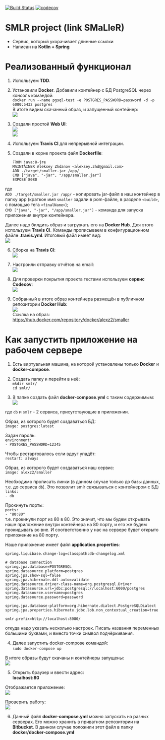 [![Build Status](https://travis-ci.org/aleksey-nsk/link_shortener.svg?branch=master)](https://travis-ci.org/aleksey-nsk/link_shortener)
[![codecov](https://codecov.io/gh/aleksey-nsk/link_shortener/branch/master/graph/badge.svg?token=GU31JRCDMH)](https://codecov.io/gh/aleksey-nsk/link_shortener)

# SMLR project (link SMaLleR)
- Сервис, который укорачивает длинные ссылки
- Написан на **Kotlin + Spring**

# Реализованный функционал
1. Используем **TDD**.

2. Установили **Docker**. Добавили контейнер с БД PostgreSQL через консоль командой:  
`docker run --name pgsql-test -e POSTGRES_PASSWORD=password -d -p 6000:5432 postgres`  
В итоге видим скачанный образ, и запущенный контейнер:  
![](https://github.com/aleksey-nsk/link_shortener/blob/master/screenshots/08_image_and_container.png)  

3. Создали простой **Web UI**:  
![](https://github.com/aleksey-nsk/link_shortener/blob/master/screenshots/01_verstka.png)  
![](https://github.com/aleksey-nsk/link_shortener/blob/master/screenshots/02_verstka.png)

4. Используем **Travis CI** для непрерывной интеграции.   

5. Создали в корне проекта файл **Dockerfile**: 
  
       FROM java:8-jre
       MAINTAINER Aleksey Zhdanov <aleksey.zhd@gmail.com>
       ADD ./target/smaller.jar /app/
       CMD ["java", "-jar", "/app/smaller.jar"]
       EXPOSE 8080
  
где  
`ADD ./target/smaller.jar /app/` - копировать jar-файл в наш контейнер в папку app (краткое имя `smaller` задали
в pom-файле, в разделе `<build>`, с помощью тега `<finalName>`);  
`CMD ["java", "-jar", "/app/smaller.jar"]` - команда для запуска приложения внутри контейнера.  

Далее надо билдить образ и загружать его на **Docker Hub**. Для этого используем **Travis CI**. Команды
прописываем в конфигурационном файле **.travis.yml**. Итоговый файл имеет вид:  
![](https://github.com/aleksey-nsk/link_shortener/blob/master/screenshots/03_config_for_travis_ci.png)  

6. Сборка на **Travis CI**:  
![](https://github.com/aleksey-nsk/link_shortener/blob/master/screenshots/04_build_on_travis_ci.png)

7. Настроили отправку отчётов на email:  
![](https://github.com/aleksey-nsk/link_shortener/blob/master/screenshots/05_report_to_email.png)

8. Для проверки покрытия проекта тестами используем **сервис Codecov**:  
![](https://github.com/aleksey-nsk/link_shortener/blob/master/screenshots/06_test_coverage_on_codecov.png)

9. Собранный в итоге образ контейнера размещён в публичном репозитории **Docker Hub**:  
![](https://github.com/aleksey-nsk/link_shortener/blob/master/screenshots/07_container_image_on_docker_hub.png)  
Ссылка на образ: https://hub.docker.com/repository/docker/alexz2/smaller

# Как запустить приложение на рабочем сервере
1. Есть виртуальная машина, на которой установлены только **Docker** и **docker-compose**.

2. Создать папку и перейти в неё:  
`mkdir smlr/`  
`cd smlr/`

3. В папке создать файл **docker-compose.yml** с таким содержимым:  
![](https://github.com/aleksey-nsk/link_shortener/blob/master/screenshots/09_docker_compose.png)  

где `db` и `smlr` - 2 сервиса, присутствующие в приложении.  

Образ, из которого будет создаваться БД:    
`image: postgres:latest`  

Задан пароль:  
`environment:`  
`- POSTGRES_PASSWORD=12345`  

Чтобы рестартовалось если вдруг упадёт:  
`restart: always`  

Образ, из которого будет создаваться наш сервис:  
`image: alexz2/smaller`  

Необходимо прописать линки (в данном случае только до базы данных, т.е. до сервиса `db`). Это позволит
smlr связываться с контейнером с БД:  
`links:`  
`- db`  

Прокинуть порты:  
`ports:`  
`- "80:80"`  
т.е. прокинули порт из 80 в 80. Это значит, что мы будем открывать наше приложение внутри контейнера на 80 порту,
и его же будем прокидывать во вне. И соответственно у нас на сервере будет открыто приложение на 80 порту.  

Наше приложение имеет файл **application.properties**:

    spring.liquibase.change-log=classpath:db-changelog.xml
    
    # database connection
    spring.jpa.database=POSTGRESQL
    spring.datasource.platform=postgres
    spring.jpa.show-sql=false
    spring.jpa.hibernate.ddl-auto=validate
    spring.datasource.driver-class-name=org.postgresql.Driver
    spring.datasource.url=jdbc:postgresql://localhost:6000/postgres
    spring.datasource.username=postgres
    spring.datasource.password=password
    
    spring.jpa.database-platform=org.hibernate.dialect.PostgreSQLDialect
    spring.jpa.properties.hibernate.jdbc.lob.non_contextual_creation=true
    
    smlr.prefix=http://localhost:8080/

откуда надо указать несколько настроек. Писать названия переменных большими буквами, и вместо точки 
символ подчёркивания.
    
4. Далее запустить docker-compose командой:  
`sudo docker-compose up`  

В итоге образы будут скачаны и контейнеры запущены:  
![](https://github.com/aleksey-nsk/link_shortener/blob/master/screenshots/10_images_containers.png)  

5. Открыть браузер и ввести адрес:  
**localhost:80**  

Отображается приложение:  
![](https://github.com/aleksey-nsk/link_shortener/blob/master/screenshots/11_test_app.png)  

Проверить работу:  
![](https://github.com/aleksey-nsk/link_shortener/blob/master/screenshots/12_test_app.png)  

6. Данный файл **docker-compose.yml** можно запускать на разных серверах. Его можно хранить
в приватном репозитории на **Bitbucket**. В данном случае положили этот файл в папку **docker/docker-compose.yml**

